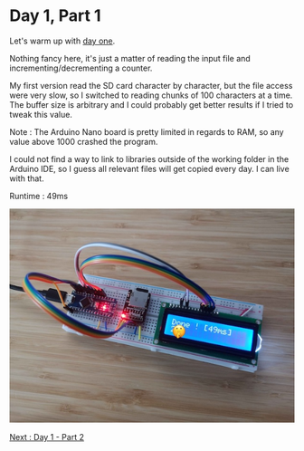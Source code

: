 # Day 1, Part 1

Let's warm up with [day one](https://adventofcode.com/2015/day/1).

Nothing fancy here, it's just a matter of reading the input file and incrementing/decrementing a counter.

My first version read the SD card character by character, but the file access were very slow, so I switched to reading chunks of 100 characters at a time. The buffer size is arbitrary and I could probably get better results if I tried to tweak this value.

Note : The Arduino Nano board is pretty limited in regards to RAM, so any value above 1000 crashed the program.

I could not find a way to link to libraries outside of the working folder in the Arduino IDE, so I guess all relevant files will get copied every day. I can live with that.

Runtime : 49ms

![The result of day one, part one](./breadboard_01-1.jpg)

[Next : Day 1 - Part 2](./day_01_part_2)
